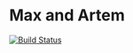 # Max and Artem
[![Build Status](https://travis-ci.org/AranMash/masharan.svg?branch=master)](https://travis-ci.org/AranMash/masharan)
